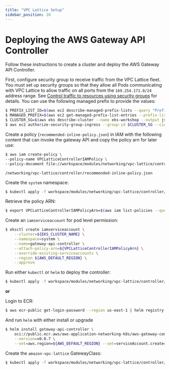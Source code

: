 ```yaml
---
title: "VPC Lattice Setup"
sidebar_position: 10
---
```


# Deploying the AWS Gateway API Controller

Follow these instructions to create a cluster and deploy the AWS Gateway API Controller.

First, configure security group to receive traffic from the VPC Lattice fleet. You must set up security groups so that they allow all Pods communicating with VPC Lattice to allow traffic on all ports from the `169.254.171.0/24` address range. See [Control traffic to resources using security groups](https://docs.aws.amazon.com/vpc/latest/userguide/VPC_SecurityGroups.html) for details. You can use the following managed prefix to provide the values:

```bash
$ PREFIX_LIST_ID=$(aws ec2 describe-managed-prefix-lists --query "PrefixLists[?PrefixListName=="\'com.amazonaws.$AWS_DEFAULT_REGION.vpc-lattice\'"].PrefixListId" | jq --raw-output .[])
$ MANAGED_PREFIX=$(aws ec2 get-managed-prefix-list-entries --prefix-list-id $PREFIX_LIST_ID --output json  | jq -r '.Entries[0].Cidr')
$ CLUSTER_SG=$(aws eks describe-cluster --name eks-workshop --output json| jq -r '.cluster.resourcesVpcConfig.clusterSecurityGroupId')
$ aws ec2 authorize-security-group-ingress --group-id $CLUSTER_SG --cidr $MANAGED_PREFIX --protocol -1
```

Create a policy (`recommended-inline-policy.json`) in IAM with the following content that can invoke the gateway API and copy the policy arn for later use:

```bash
$ aws iam create-policy \
--policy-name VPCLatticeControllerIAMPolicy \
--policy-document file://workspace/modules/networking/vpc-lattice/controller/recommended-inline-policy.json
```

```file
/networking/vpc-lattice/controller/recommended-inline-policy.json
```

Create the `system` namespace:
```bash
$ kubectl apply -f workspace/modules/networking/vpc-lattice/controller/deploy-namesystem.yaml
```
Retrieve the policy ARN:
```bash
$ export VPCLatticeControllerIAMPolicyArn=$(aws iam list-policies --query 'Policies[?PolicyName==`VPCLatticeControllerIAMPolicy`].Arn' --output text)
```
Create an `iamserviceaccount` for pod level permission:
```bash
$ eksctl create iamserviceaccount \
    --cluster=${EKS_CLUSTER_NAME} \
    --namespace=system \
    --name=gateway-api-controller \
    --attach-policy-arn=${VPCLatticeControllerIAMPolicyArn} \
    --override-existing-serviceaccounts \
    --region ${AWS_DEFAULT_REGION} \
    --approve
```

Run either `kubectl` or `helm` to deploy the controller:

```bash
$ kubectl apply -f workspace/modules/networking/vpc-lattice/controller/deploy-resources.yaml
```
      
**or**

Login to ECR:
```bash
$ aws ecr-public get-login-password --region us-east-1 | helm registry login --username AWS --password-stdin public.ecr.aws
```
And run `helm` with either install or upgrade

```bash
$ helm install gateway-api-controller \
    oci://public.ecr.aws/aws-application-networking-k8s/aws-gateway-controller-chart\
    --version=v0.0.7 \
    --set=aws.region=${AWS_DEFAULT_REGION} --set=serviceAccount.create=false --namespace system
```

Create the `amazon-vpc-lattice` GatewayClass:
```bash
$ kubectl apply -f workspace/modules/networking/vpc-lattice/controller/gatewayclass.yaml
```